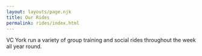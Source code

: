 ```yaml
---
layout: layouts/page.njk
title: Our Rides
permalink: rides/index.html
---
```

VC York run a variety of group training and social rides throughout the week all year round.
